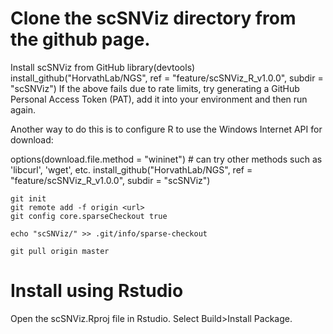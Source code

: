 # Clone the scSNViz directory from the github page.

Install scSNViz from GitHub
library(devtools)
install_github("HorvathLab/NGS", ref = "feature/scSNViz_R_v1.0.0", subdir = "scSNViz")
If the above fails due to rate limits, try generating a GitHub Personal Access Token (PAT), add it into your environment and then run again.

Another way to do this is to configure R to use the Windows Internet API for download:

options(download.file.method = "wininet")   # can try other methods such as 'libcurl', 'wget', etc.
install_github("HorvathLab/NGS", ref = "feature/scSNViz_R_v1.0.0", subdir = "scSNViz")

```
git init
git remote add -f origin <url>
git config core.sparseCheckout true

echo "scSNViz/" >> .git/info/sparse-checkout

git pull origin master
```

# Install using Rstudio
Open the scSNViz.Rproj file in Rstudio. Select Build>Install Package.
